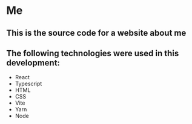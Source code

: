 # Me

## This is the source code for a website about me

## The following technologies were used in this development:
* React
* Typescript
* HTML
* CSS
* Vite
* Yarn
* Node
